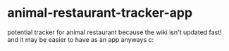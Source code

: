 # animal-restaurant-tracker-app
potential tracker for animal restaurant because the wiki isn't updated fast! and it may be easier to have as an app anyways c: 
